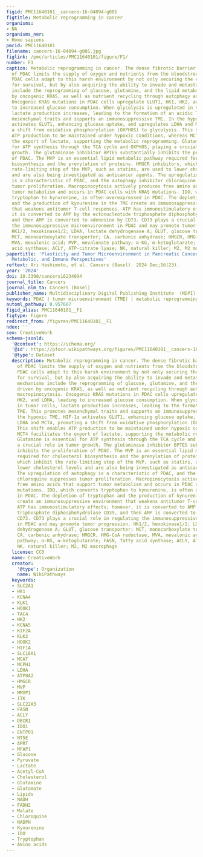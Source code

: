 ```yaml
---
figid: PMC11640101__cancers-16-04094-g001
figtitle: Metabolic reprogramming in cancer
organisms:
- NA
organisms_ner:
- Homo sapiens
pmcid: PMC11640101
filename: cancers-16-04094-g001.jpg
figlink: /pmc/articles/PMC11640101/figure/F1/
number: F1
caption: Metabolic reprogramming in cancer. The dense fibrotic barrier characteristic
  of PDAC limits the supply of oxygen and nutrients from the bloodstream. However,
  PDAC cells adapt to this harsh environment by not only securing the energy needed
  for survival, but by also acquiring the ability to invade and metastasize. Key mechanisms
  include the reprogramming of glucose, glutamine, and the lipid metabolism driven
  by oncogenic KRAS, as well as nutrient recycling through autophagy and macropinocytosis.
  Oncogenic KRAS mutations in PDAC cells upregulate GLUT1, HK1, HK2, and LDHA, leading
  to increased glucose consumption. When glycolysis is upregulated in tumor cells,
  lactate production increases, leading to the formation of an acidic TME. This promotes
  mesenchymal traits and supports an immunosuppressive TME. In the hypoxic TME, HIF-1α
  activates GLUT1, enhancing glucose uptake, and upregulates LDHA and MCT4, promoting
  a shift from oxidative phosphorylation (OXPHOS) to glycolysis. This shift enables
  ATP production to be maintained under hypoxic conditions, whereas MCT4 facilitates
  the export of lactate, supporting the metabolic reprogramming. Glutamine is essential
  for ATP synthesis through the TCA cycle and OXPHOS, playing a crucial role in tumor
  growth. The glutaminase inhibitor BPTES substantially inhibits the proliferation
  of PDAC. The MVP is an essential lipid metabolic pathway required for cholesterol
  biosynthesis and the prenylation of proteins. HMGCR inhibitors, which inhibit the
  rate-limiting step of the MVP, such as statins, are used to lower cholesterol levels
  and are also being investigated as anticancer agents. The upregulation of autophagy
  is a characteristic of PDAC, and the autophagy inhibitor chloroquine suppresses
  tumor proliferation. Macropinocytosis actively produces free amino acids that support
  tumor metabolism and occurs in PDAC cells with KRAS mutations. IDO, which converts
  tryptophan to kynurenine, is often overexpressed in PDAC. The depletion of tryptophan
  and the production of kynurenine in the TME create an immunosuppressive environment
  that weakens antitumor T-cell responses. ATP has immunostimulatory effects; however,
  it is converted to AMP by the ectonucleotide triphosphate diphosphohydrolase CD39,
  and then AMP is converted to adenosine by CD73. CD73 plays a crucial role in regulating
  the immunosuppressive microenvironment in PDAC and may promote tumor progression.
  HK1/2, hexokinase1/2; LDHA, lactate dehydrogenase A; GLUT, glucose transporter;
  MCT, monocarboxylate transporter; CA, carbonic anhydrase; HMGCR, HMG-CoA reductase,
  MVA, mevalonic acid; MVP, mevalonate pathway; α-KG, α-ketoglutarate; FASN, fatty
  acid synthase; ACLY, ATP-citrate lyase; NK, natural killer; M2, M2 macrophage
papertitle: 'Plasticity and Tumor Microenvironment in Pancreatic Cancer: Genetic,
  Metabolic, and Immune Perspectives'
reftext: Ari Hashimoto, et al. Cancers (Basel). 2024 Dec;16(23).
year: '2024'
doi: 10.3390/cancers16234094
journal_title: Cancers
journal_nlm_ta: Cancers (Basel)
publisher_name: Multidisciplinary Digital Publishing Institute  (MDPI)
keywords: PDAC | tumor microenvironment (TME) | metabolic reprogramming | ARF6 | Arid5a
automl_pathway: 0.957607
figid_alias: PMC11640101__F1
figtype: Figure
redirect_from: /figures/PMC11640101__F1
ndex: ''
seo: CreativeWork
schema-jsonld:
  '@context': https://schema.org/
  '@id': https://pfocr.wikipathways.org/figures/PMC11640101__cancers-16-04094-g001.html
  '@type': Dataset
  description: Metabolic reprogramming in cancer. The dense fibrotic barrier characteristic
    of PDAC limits the supply of oxygen and nutrients from the bloodstream. However,
    PDAC cells adapt to this harsh environment by not only securing the energy needed
    for survival, but by also acquiring the ability to invade and metastasize. Key
    mechanisms include the reprogramming of glucose, glutamine, and the lipid metabolism
    driven by oncogenic KRAS, as well as nutrient recycling through autophagy and
    macropinocytosis. Oncogenic KRAS mutations in PDAC cells upregulate GLUT1, HK1,
    HK2, and LDHA, leading to increased glucose consumption. When glycolysis is upregulated
    in tumor cells, lactate production increases, leading to the formation of an acidic
    TME. This promotes mesenchymal traits and supports an immunosuppressive TME. In
    the hypoxic TME, HIF-1α activates GLUT1, enhancing glucose uptake, and upregulates
    LDHA and MCT4, promoting a shift from oxidative phosphorylation (OXPHOS) to glycolysis.
    This shift enables ATP production to be maintained under hypoxic conditions, whereas
    MCT4 facilitates the export of lactate, supporting the metabolic reprogramming.
    Glutamine is essential for ATP synthesis through the TCA cycle and OXPHOS, playing
    a crucial role in tumor growth. The glutaminase inhibitor BPTES substantially
    inhibits the proliferation of PDAC. The MVP is an essential lipid metabolic pathway
    required for cholesterol biosynthesis and the prenylation of proteins. HMGCR inhibitors,
    which inhibit the rate-limiting step of the MVP, such as statins, are used to
    lower cholesterol levels and are also being investigated as anticancer agents.
    The upregulation of autophagy is a characteristic of PDAC, and the autophagy inhibitor
    chloroquine suppresses tumor proliferation. Macropinocytosis actively produces
    free amino acids that support tumor metabolism and occurs in PDAC cells with KRAS
    mutations. IDO, which converts tryptophan to kynurenine, is often overexpressed
    in PDAC. The depletion of tryptophan and the production of kynurenine in the TME
    create an immunosuppressive environment that weakens antitumor T-cell responses.
    ATP has immunostimulatory effects; however, it is converted to AMP by the ectonucleotide
    triphosphate diphosphohydrolase CD39, and then AMP is converted to adenosine by
    CD73. CD73 plays a crucial role in regulating the immunosuppressive microenvironment
    in PDAC and may promote tumor progression. HK1/2, hexokinase1/2; LDHA, lactate
    dehydrogenase A; GLUT, glucose transporter; MCT, monocarboxylate transporter;
    CA, carbonic anhydrase; HMGCR, HMG-CoA reductase, MVA, mevalonic acid; MVP, mevalonate
    pathway; α-KG, α-ketoglutarate; FASN, fatty acid synthase; ACLY, ATP-citrate lyase;
    NK, natural killer; M2, M2 macrophage
  license: CC0
  name: CreativeWork
  creator:
    '@type': Organization
    name: WikiPathways
  keywords:
  - SLC2A1
  - HK1
  - KCNA4
  - KLK1
  - HOOK1
  - TAC4
  - HK2
  - KCNA5
  - KIF2A
  - KLK2
  - HOOK2
  - HIF1A
  - SLC16A1
  - MCAT
  - MCPH1
  - LDHA
  - ATP8A2
  - HMGCR
  - MVP
  - MMVP1
  - ITK
  - SLC22A3
  - FASN
  - ACLY
  - DECR1
  - IDO1
  - ENTPD1
  - NT5E
  - APRT
  - MFAP1
  - Glucose
  - Pyruvate
  - Lactate
  - Acetyl-CoA
  - Cholesterol
  - Glutamine
  - Glutamate
  - Lipids
  - NADH
  - FADH2
  - Malate
  - Chloroquine
  - NADPH
  - Kynurenine
  - IDO
  - Tryptophan
  - Amino acids
---
```

